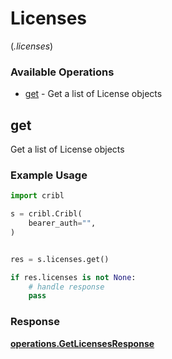 # Licenses
(*.licenses*)

### Available Operations

* [get](#get) - Get a list of License objects

## get

Get a list of License objects

### Example Usage

```python
import cribl

s = cribl.Cribl(
    bearer_auth="",
)


res = s.licenses.get()

if res.licenses is not None:
    # handle response
    pass
```


### Response

**[operations.GetLicensesResponse](../../models/operations/getlicensesresponse.md)**

